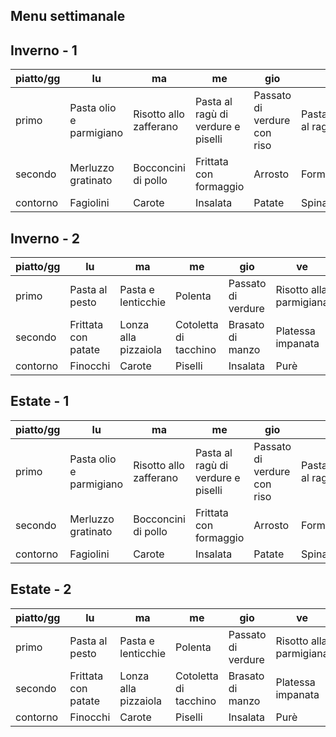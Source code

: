 
## Menu settimanale 

## Inverno - 1

| piatto/gg | lu | ma | me | gio | ve | sa | do |
| ---- | --- | --- | --- | --- | --- | --- | ---- |
|primo|Pasta olio e parmigiano|Risotto allo zafferano|Pasta al ragù di verdure e piselli|Passato di verdure con riso|Pasta/lasagne al ragù|   |   |
|secondo|Merluzzo gratinato|Bocconcini di pollo|Frittata con formaggio|Arrosto|Formggio|   |   |
|contorno|Fagiolini|Carote |Insalata |Patate |Spinaci |   |   |

## Inverno - 2

| piatto/gg |lu | ma | me | gio | ve | sa | do |
| ---- | --- | --- | --- | --- | --- | --- | ---- |
| primo   | Pasta al pesto | Pasta e lenticchie | Polenta | Passato di verdure | Risotto alla parmigiana |  |   |
| secondo | Frittata con patate| Lonza alla pizzaiola | Cotoletta di tacchino | Brasato di manzo | Platessa impanata |   |   |
| contorno | Finocchi | Carote    | Piselli  | Insalata   | Purè   |  |   |

## Estate - 1

| piatto/gg | lu | ma | me | gio | ve | sa | do |
| ---- | --- | --- | --- | --- | --- | --- | ---- |
|primo|Pasta olio e parmigiano|Risotto allo zafferano|Pasta al ragù di verdure e piselli|Passato di verdure con riso|Pasta/lasagne al ragù|   |   |
|secondo|Merluzzo gratinato|Bocconcini di pollo|Frittata con formaggio|Arrosto|Formggio|   |   |
|contorno|Fagiolini|Carote |Insalata |Patate |Spinaci |   |   |

## Estate - 2

| piatto/gg |lu | ma | me | gio | ve | sa | do |
| ---- | --- | --- | --- | --- | --- | --- | ---- |
| primo   | Pasta al pesto | Pasta e lenticchie | Polenta | Passato di verdure | Risotto alla parmigiana |  |   |
| secondo | Frittata con patate| Lonza alla pizzaiola | Cotoletta di tacchino | Brasato di manzo | Platessa impanata |   |   |
| contorno | Finocchi | Carote    | Piselli  | Insalata   | Purè   |  |   |
